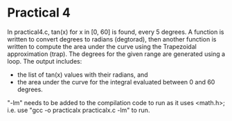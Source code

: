 ﻿# Practical 4

In practical4.c, tan(x) for x in [0, 60] is found, every 5 degrees. A function is written to convert degrees to radians (degtorad), then another function is written to compute the area under the curve using the Trapezoidal approximation (trap). The degrees for the given range are generated using a loop. The output includes:

- the list of tan(x) values with their radians, and
- the area under the curve for the integral evaluated between 0 and 60 degrees.

"-lm" needs to be added to the compilation code to run as it uses <math.h>; i.e. use "gcc -o practicalx practicalx.c -lm" to run.
